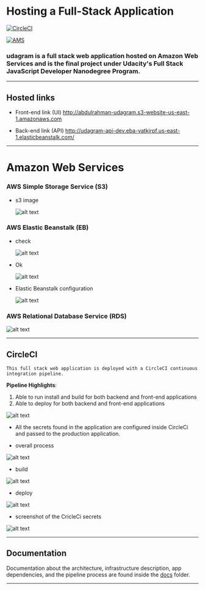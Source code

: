 # Hosting a Full-Stack Application

[![CircleCI](https://circleci.com/gh/circleci/circleci-docs.svg?style=svg)](https://app.circleci.com/pipelines/github/aml-fakhry/aws-deployment-process-project/12/workflows/d96c4a51-383c-49db-b110-996a3178dbe0)

[![AMS](https://img.shields.io/badge/Amazon_AWS-FF9900?style=for-the-badge&logo=amazonaws&logoColor=white)](https://review.udacity.com/#!/reviews/3521870)

### **udagram is a full stack web application hosted on Amazon Web Services and is the final project under Udacity's Full Stack JavaScript Developer Nanodegree Program.**

---


## Hosted links

- Front-end link (UI)
  http://abdulrahman-udagram.s3-website-us-east-1.amazonaws.com

- Back-end link (API) http://udagram-api-dev.eba-vatkjrpf.us-east-1.elasticbeanstalk.com/

---

# Amazon Web Services

### AWS Simple Storage Service (S3)

- s3 image

  ![alt text](screenshots/5.buckets-files.png 'AWS S3')

### AWS Elastic Beanstalk (EB)

- check

  ![alt text](screenshots/1-eb-check.png 'AWS EB')

- Ok

  ![alt text](screenshots/2.recent-event.png 'AWS EB')

- Elastic Beanstalk configuration

  ![alt text](screenshots/10.enviroment-variables.png 'Elastic Beanstalk configuration')

### AWS Relational Database Service (RDS)

![alt text](screenshots/6.RDS.png 'AWS RDS')

---

## CircleCI

`This full stack web application is deployed with a CircleCI continuous integration pipeline.`

**Pipeline Highlights**:

1. Able to run install and build for both backend and front-end applications
2. Able to deploy for both backend and front-end applications

![alt text](screenshots/7.all-piplines.png 'CircleCI')

- All the secrets found in the application are configured inside CircleCi and passed to the production application.

- overall process 

![alt text](screenshots/9.workflow-circle-cli.png 'CircleCI workflow')

- build

![alt text](screenshots/9.workflow-circle-cli-build.png 'CircleCI workflow')

- deploy

![alt text](screenshots/9.workflow-circle-cli-deploy.png 'CircleCI workflow')

- screenshot of the CricleCi secrets

![alt text](screenshots/app-circleci-project-environment-variablals.png 'CircleCI secrets configuration')

---

## Documentation

Documentation about the architecture, infrastructure description, app dependencies, and the pipeline process are found inside the [docs](docs) folder.

---
